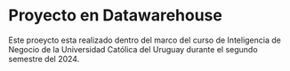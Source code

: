# Proyecto en Datawarehouse

Este proeycto esta realizado dentro del marco del curso de Inteligencia de Negocio de la Universidad Católica del Uruguay durante el segundo semestre del 2024.

